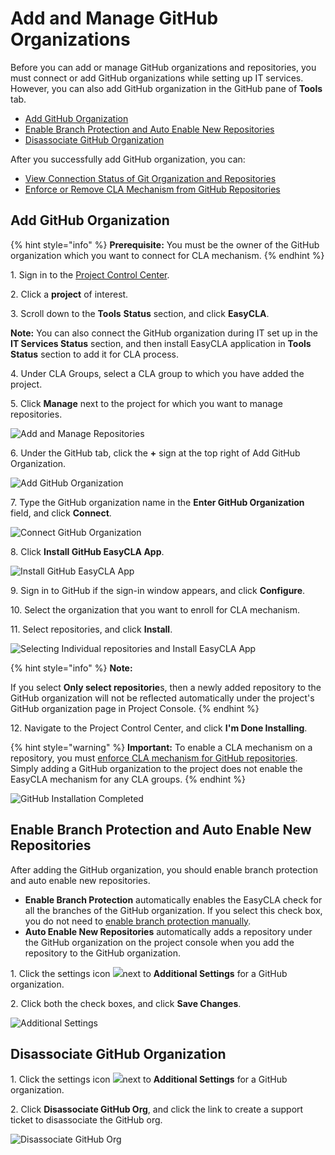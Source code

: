 # Add and Manage GitHub Organizations

Before you can add or manage GitHub organizations and repositories, you must connect or add GitHub organizations while setting up IT services. However, you can also add GitHub organization in the GitHub pane of **Tools** tab.

* ​[Add GitHub Organization](add-and-manage-github-organizations.md#add-github-organization)​
* ​[Enable Branch Protection and Auto Enable New Repositories](add-and-manage-github-organizations.md#enable-branch-protection-and-auto-enable-new-repositories)​
* ​[Disassociate GitHub Organization​](add-and-manage-github-organizations.md#disassociate-github-organization)

After you successfully add GitHub organization, you can:

* ​[View Connection Status of Git Organization and Repositories](view-connection-status-of-git-organizations-and-repositories.md)​
* ​[Enforce or Remove CLA Mechanism from GitHub Repositories](enforce-or-remove-cla-mechanism.md#enforce-or-remove-cla-mechanism-from-github-repositories)​

## Add GitHub Organization <a href="#add-github-organization" id="add-github-organization"></a>

{% hint style="info" %}
**Prerequisite:** You must be the owner of the GitHub organization which you want to connect for CLA mechanism.
{% endhint %}

1\. Sign in to the [Project Control Center](https://projectadmin.lfx.linuxfoundation.org).

2\. Click a **project** of interest.

3\. Scroll down to the **Tools** **Status** section, and click **EasyCLA**.

**Note:** You can also connect the GitHub organization during IT set up in the **IT Services Status** section, and then install EasyCLA application in **Tools Status** section to add it for CLA process.

4\. Under CLA Groups, select a CLA group to which you have added the project.

5\. Click **Manage** next to the project for which you want to manage repositories.

![Add and Manage Repositories](<../../../.gitbook/assets/add and manage repositories.png>)

6\. Under the GitHub tab, click the **+** sign at the top right of Add GitHub Organization.

![Add GitHub Organization](<../../../.gitbook/assets/add github organization.png>)

7\. Type the GitHub organization name in the **Enter GitHub Organization** field, and click **Connect**.

![Connect GitHub Organization](<../../../.gitbook/assets/connect github organization.png>)

8\. Click **Install GitHub EasyCLA App**.

![Install GitHub EasyCLA App](<../../../.gitbook/assets/install github easycla app.png>)

9\. Sign in to GitHub if the sign-in window appears, and click **Configure**.

10\. Select the organization that you want to enroll for CLA mechanism.

​11. Select repositories, and click **Install**.

![Selecting Individual repositories and Install EasyCLA App](<../../../.gitbook/assets/selecting individual repositories.png>)

{% hint style="info" %}
**Note:**

If you select **Only select repositorie**s, then a newly added repository to the GitHub organization will not be reflected automatically under the project's GitHub organization page in Project Console.​​
{% endhint %}

12\. Navigate to the Project Control Center, and click **I'm Done Installing**.

{% hint style="warning" %}
**Important:** To enable a CLA mechanism on a repository, you must [enforce CLA mechanism for GitHub repositories](enforce-or-remove-cla-mechanism.md#enforce-or-remove-cla-mechanism-from-github-repositories). Simply adding a GitHub organization to the project does not enable the EasyCLA mechanism for any CLA groups.
{% endhint %}

![GitHub Installation Completed](<../../../.gitbook/assets/installation completed.png>)

## Enable Branch Protection and Auto Enable New Repositories <a href="#enable-branch-protection-and-auto-enable-new-repositories" id="enable-branch-protection-and-auto-enable-new-repositories"></a>

After adding the GitHub organization, you should enable branch protection and auto enable new repositories.

* **Enable Branch Protection** automatically enables the EasyCLA check for all the branches of the GitHub organization. If you select this check box, you do not need to [enable branch protection manually](../getting-started/easycla-troubleshooting/easycla-disabled.md#enable-branch-protection).
* **Auto Enable New Repositories** automatically adds a repository under the GitHub organization on the project console when you add the repository to the GitHub organization.

1\. Click the settings icon ![](<../../../.gitbook/assets/settings (1).png>)next to **Additional Settings** for a GitHub organization.

2\. Click both the check boxes, and click **Save Changes**.

![Additional Settings](<../../../.gitbook/assets/additional setttings.png>)

## Disassociate GitHub Organization <a href="#disassociate-github-organization" id="disassociate-github-organization"></a>

1\. Click the settings icon ![](<../../../.gitbook/assets/settings (1).png>)next to **Additional Settings** for a GitHub organization.

2\. Click **Disassociate GitHub Org**, and click the link to create a support ticket to disassociate the GitHub org.

![Disassociate GitHub Org](<../../../.gitbook/assets/disassociate github org.png>)
